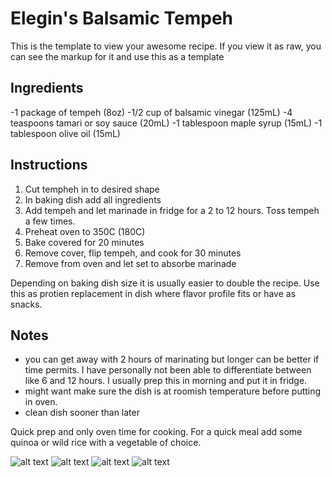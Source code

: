 # Elegin's Balsamic Tempeh

This is the template to view your awesome recipe. If you view it as raw, you can see the markup for it and use this as a template

## Ingredients

-1 package of tempeh (8oz)
-1/2 cup of balsamic vinegar (125mL)
-4 teaspoons tamari or soy sauce (20mL)
-1 tablespoon maple syrup (15mL)
-1 tablespoon olive oil (15mL)

## Instructions

1. Cut tempheh in to desired shape
2. In baking dish add all ingredients 
3. Add tempeh and let marinade in fridge for a 2 to 12 hours. Toss tempeh a few times.
4. Preheat oven to 350C (180C)
5. Bake covered for 20 minutes
6. Remove cover, flip tempeh, and cook for 30 minutes
7. Remove from oven and let set to absorbe marinade

Depending on baking dish size it is usually easier to double the recipe. Use this as protien replacement in dish where flavor profile fits or have as snacks. 

## Notes
- you can get away with 2 hours of marinating but longer can be better if time permits. I have personally not been able to differentiate between like 6 and 12 hours.  I usually prep this in morning and put it in fridge. 
- might want make sure the dish is at roomish temperature before putting in oven. 
- clean dish sooner than later


Quick prep and only oven time for cooking. For a quick meal add some quinoa or wild rice with a vegetable of choice.


![alt text](https://github.com/elegin/1337-Noms-The-Hacker-Cookbook/blob/master/entrees/elegin_balsamic_tempeh/1.jpg )
![alt text](https://github.com/elegin/1337-Noms-The-Hacker-Cookbook/blob/master/entrees/elegin_balsamic_tempeh/2.jpg )
![alt text](https://github.com/elegin/1337-Noms-The-Hacker-Cookbook/blob/master/entrees/elegin_balsamic_tempeh/3.jpg )
![alt text](https://github.com/elegin/1337-Noms-The-Hacker-Cookbook/blob/master/entrees/elegin_balsamic_tempeh/4.jpg )

